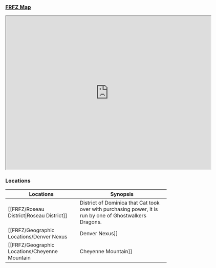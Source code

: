 ### [FRFZ Map](https://www.google.com/maps/d/u/0/viewer?mid=1BrcfAzyifwU4Gk8I2KPeP9VoH8wz9w-K&ll=28.49634055143031%2C-83.41172544999999&z=5)
<iframe src="https://www.google.com/maps/d/u/0/embed?mid=1BrcfAzyifwU4Gk8I2KPeP9VoH8wz9w-K&ehbc=2E312F" width="640" height="480"></iframe>

### Locations

| Locations                                 | Synopsis |
| ----------------------------------------- | -------- |
| [[FRFZ/Roseau District\|Roseau District]]          |   District of Dominica that Cat took over with purchasing power, it is run by one of Ghostwalkers Dragons.    |
| [[FRFZ/Geographic Locations/Denver Nexus|Denver Nexus]] |          |
| [[FRFZ/Geographic Locations/Cheyenne Mountain|Cheyenne Mountain]] | An old US base that is shared control between both Cat and Kalt |



